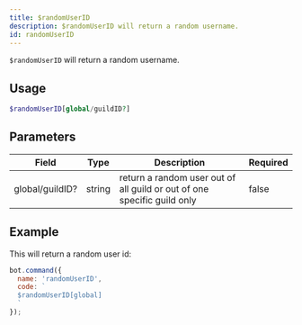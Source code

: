 ```yaml
---
title: $randomUserID 
description: $randomUserID will return a random username.
id: randomUserID
---
```


`$randomUserID` will return a random username.

## Usage

```php
$randomUserID[global/guildID?]
```

## Parameters 


| Field           | Type   | Description                                                             | Required |
| --------------- | ------ | ----------------------------------------------------------------------- | -------- |
| global/guildID? | string | return a random user out of all guild or out of one specific guild only | false       |


## Example

This will return a random user id:

```javascript
bot.command({
  name: 'randomUserID',
  code: `
  $randomUserID[global]
  `
});
```
